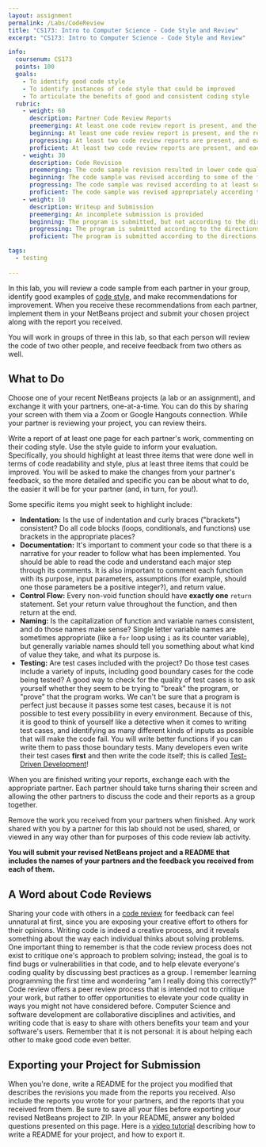 ```yaml
---
layout: assignment
permalink: /Labs/CodeReview
title: "CS173: Intro to Computer Science - Code Style and Review"
excerpt: "CS173: Intro to Computer Science - Code Style and Review"

info:
  coursenum: CS173
  points: 100
  goals:
    - To identify good code style
    - To identify instances of code style that could be improved
    - To articulate the benefits of good and consistent coding style
  rubric:
    - weight: 60
      description: Partner Code Review Reports
      preemerging: At least one code review report is present, and the report lists at least one instance of code style and one area for improvement
      beginning: At least one code review report is present, and the report presents in detail at least two instances of code style and two areas for improvement
      progressing: At least two code review reports are present, and each report lists at least three meaningful instances of code style and three areas for improvement
      proficient: At least two code review reports are present, and each report presents in detail at least three meaningful instances of code style and three areas for improvement
    - weight: 30
      description: Code Revision
      preemerging: The code sample revision resulted in lower code quality than the original sample, but the program remained functional after the review
      beginning: The code sample was revised according to some of the feedback received, but the code revision was not an improvement to code style as identified by the reports
      progressing: The code sample was revised according to at least some of the feedback received
      proficient: The code sample was revised appropriately according to the feedback received
    - weight: 10
      description: Writeup and Submission
      preemerging: An incomplete submission is provided
      beginning: The program is submitted, but not according to the directions in one or more ways (for example, because it is lacking a readme writeup or missing answers to written questions)
      progressing: The program is submitted according to the directions with a minor omission or correction needed, including a readme writeup describing the solution and answering nearly all questions posed in the instructions
      proficient: The program is submitted according to the directions, including a readme writeup describing the solution and answering all questions posed in the instructions    

tags:
  - testing
  
---
```


In this lab, you will review a code sample from each partner in your group, identify good examples of [code style](../Style-Guide), and make recommendations for improvement.  When you receive these recommendations from each partner, implement them in your NetBeans project and submit your chosen project along with the report you received.

You will work in groups of three in this lab, so that each person will review the code of two other people, and receive feedback from two others as well.

## What to Do
Choose one of your recent NetBeans projects (a lab or an assignment), and exchange it with your partners, one-at-a-time.  You can do this by sharing your screen with them via a Zoom or Google Hangouts connection.  While your partner is reviewing your project, you can review theirs.

Write a report of at least one page for each partner's work, commenting on their coding style.  Use the style guide to inform your evaluation.  Specifically, you should highlight at least three items that were done well in terms of code readability and style, plus at least three items that could be improved.  You will be asked to make the changes from your partner's feedback, so the more detailed and specific you can be about what to do, the easier it will be for your partner (and, in turn, for you!).  

Some specific items you might seek to highlight include:

* **Indentation:** Is the use of indentation and curly braces ("brackets") consistent?  Do all code blocks (loops, conditionals, and functions) use brackets in the appropriate places?
* **Documentation:** It's important to comment your code so that there is a narrative for your reader to follow what has been implemented.  You should be able to read the code and understand each major step through its comments.  It is also important to comment each function with its purpose, input parameters, assumptions (for example, should one those parameters be a positive integer?), and return value.  
* **Control Flow:** Every non-void function should have **exactly one** `return` statement.  Set your return value throughout the function, and then return at the end.
* **Naming:** Is the capitalization of function and variable names consistent, and do those names make sense?  Single letter variable names are sometimes appropriate (like a `for` loop using `i` as its counter variable), but generally variable names should tell you something about what kind of value they take, and what its purpose is.
* **Testing:** Are test cases included with the project?  Do those test cases include a variety of inputs, including good boundary cases for the code being tested?  A good way to check for the quality of test cases is to ask yourself whether they seem to be trying to "break" the program, or "prove" that the program works.  We can't be sure that a program is perfect just because it passes some test cases, because it is not possible to test every possibility in every environment.  Because of this, it is good to think of yourself like a detective when it comes to writing test cases, and identifying as many different kinds of inputs as possible that will make the code fail.  You will write better functions if you can write them to pass those boundary tests.  Many developers even write their test cases **first** and then write the code itself; this is called [Test-Driven Development](https://en.wikipedia.org/wiki/Test-driven_development)!

When you are finished writing your reports, exchange each with the appropriate partner.  Each partner should take turns sharing their screen and allowing the other partners to discuss the code and their reports as a group together.

Remove the work you received from your partners when finished.  Any work shared with you by a partner for this lab should not be used, shared, or viewed in any way other than for purposes of this code review lab activity.

**You will submit your revised NetBeans project and a README that includes the names of your partners and the feedback you received from each of them.**

## A Word about Code Reviews

Sharing your code with others in a [code review](https://en.wikipedia.org/wiki/Code_review) for feedback can feel unnatural at first, since you are exposing your creative effort to others for their opinions.  Writing code is indeed a creative process, and it reveals something about the way each individual thinks about solving problems.  One important thing to remember is that the code review process does not exist to critique one's approach to problem solving; instead, the goal is to find bugs or vulnerabilities in that code, and to help elevate everyone's coding quality by discussing best practices as a group.  I remember learning programming the first time and wondering "am I really doing this correctly?"  Code review offers a peer review process that is intended not to critique your work, but rather to offer opportunities to elevate your code quality in ways you might not have considered before.  Computer Science and software development are collaborative disciplines and activities, and writing code that is easy to share with others benefits your team and your software's users.  Remember that it is not personal: it is about helping each other to make good code even better.

## Exporting your Project for Submission

When you're done, write a README for the project you modified that describes the revisions you made from the reports you received.  Also include the reports you wrote for your partners, and the reports that you received from them.  Be sure to save all your files before exporting your revised NetBeans project to ZIP.  In your README, answer any bolded questions presented on this page.  Here is a [video tutorial](../Modules/IDE/Module2) describing how to write a README for your project, and how to export it.